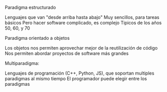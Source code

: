 Paradigma estructurado

Lenguajes que van "desde arriba hasta abajo"
Muy sencillos, para tareas básicos
Pero hacer software complicado, es complejo
Tipicos de los años 50, 60, y 70

Paradigma orientado a objetos

Los objetos nos permiten aprovechar mejor de la reutilización de código
Nos permiten abordar proyectos de software más grandes

Multiparadigma:

Lenguajes de programación (C++, Python, JS), que soportan multiples paradigmas al mismo tiempo
El programador puede elegir entre los paradigmas


